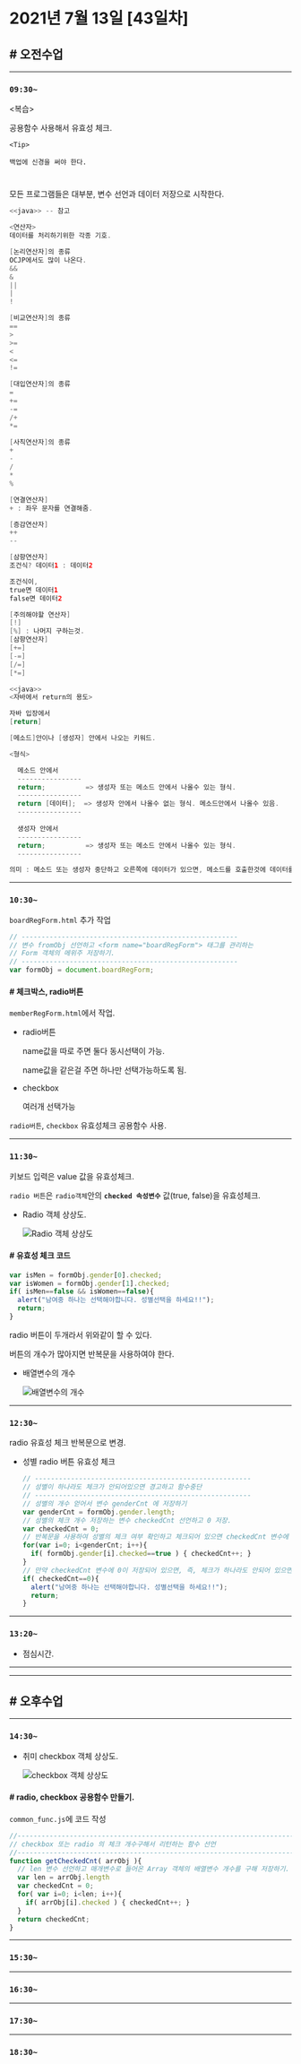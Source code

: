# 2021년 7월 13일 [43일차]

## # 오전수업
----
### `09:30~`

<복습>  

공용함수 사용해서 유효성 체크.    

```
<Tip>

백업에 신경을 써야 한다.
```

#

모든 프로그램들은 대부분, 변수 선언과 데이터 저장으로 시작한다.    

```java
<<java>> -- 참고

<연산자>
데이터를 처리하기위한 각종 기호.  

[논리연산자]의 종류  
OCJP에서도 많이 나온다.  
&& 
&
||
|
!

[비교연산자]의 종류
==
>
>=
<
<=
!=

[대입연산자]의 종류
=
+=
-=
/+
*=

[사칙연산자]의 종류
+
-
/
*
%

[연결연산자]
+ : 좌우 문자를 연결해줌.  

[증감연산자]
++
--

[삼항연산자]
조건식? 데이터1 : 데이터2

조건식이,
true면 데이터1
false면 데이터2

[주의해야할 연산자]
[!]
[%] : 나머지 구하는것.
[삼항연산자]
[+=]
[-=]
[/=]
[*=]
```

```java
<<java>>
<자바에서 return의 용도> 

자바 입장에서 
[return]

[메소드]안이나 [생성자] 안에서 나오는 키워드.

<형식>

  메소드 안에서  
  ----------------
  return;          => 생성자 또는 메소드 안에서 나올수 있는 형식.
  ----------------
  return [데이터];  => 생성자 안에서 나올수 없는 형식. 메소드안에서 나올수 있음.
  ----------------
  
  생성자 안에서
  ----------------
  return;          => 생성자 또는 메소드 안에서 나올수 있는 형식.
  ----------------

의미 : 메소드 또는 생성자 중단하고 오른쪽에 데이터가 있으면, 메소드를 호출한것에 데이터를 넘겨준다.
```

----
### `10:30~`

`boardRegForm.html` 추가 작업

```javascript
// ------------------------------------------------------
// 변수 fromObj 선언하고 <form name="boardRegForm"> 태그를 관리하는
// Form 객체의 메위주 저장하기.
// ------------------------------------------------------
var formObj = document.boardRegForm;
```

#### # 체크박스, radio버튼    

`memberRegForm.html`에서 작업.   

- radio버튼

  name값을 따로 주면 둘다 동시선택이 가능.    

  name값을 같은걸 주면 하나만 선택가능하도록 됨.  

- checkbox

  여러개 선택가능  

`radio버튼`, `checkbox` 유효성체크 공용함수 사용.  

----
### `11:30~`

키보드 입력은 value 값을 유효성체크.  

`radio 버튼`은 `radio객체`안의 **`checked 속성변수`** 값(true, false)을 유효성체크.

- Radio 객체 상상도.

  ![Radio 객체 상상도](https://github.com/SungWoo0315/study-repository/blob/main/image-save/20210713%201153_DOM_Radio%EA%B0%9D%EC%B2%B4_.jpg)    


#### # 유효성 체크 코드  

```javascript
var isMen = formObj.gender[0].checked;
var isWomen = formObj.gender[1].checked;
if( isMen==false && isWomen==false){
  alert("남여중 하나는 선택해야합니다. 성별선택을 하세요!!");
  return;
}
```

radio 버튼이 두개라서 위와같이 할 수 있다.  

버튼의 개수가 많아지면 반복문을 사용하여야 한다.  

- 배열변수의 개수

  ![배열변수의 개수](https://github.com/SungWoo0315/study-repository/blob/main/image-save/20210713%201236_DOM_Radio%EA%B0%9D%EC%B2%B4_length_.jpg)    

----
### `12:30~`

radio 유효성 체크 반복문으로 변경.  

- 성별 radio 버튼 유효성 체크  

  ```javascript
  // ------------------------------------------------------
  // 성별이 하나라도 체크가 안되어있으면 경고하고 함수중단
  // ------------------------------------------------------
  // 성별의 개수 얻어서 변수 genderCnt 에 저장하기
  var genderCnt = formObj.gender.length;
  // 성별의 체크 개수 저장하는 변수 checkedCnt 선언하고 0 저장.
  var checkedCnt = 0;
  // 반복문을 사용하여 성별의 체크 여부 확인하고 체크되어 있으면 checkedCnt 변수에 1업데이트 하기
  for(var i=0; i<genderCnt; i++){
    if( formObj.gender[i].checked==true ) { checkedCnt++; }
  }
  // 만약 checkedCnt 변수에 0이 저장되어 있으면, 즉, 체크가 하나라도 안되어 있으면 경고하고 함수중단.
  if( checkedCnt==0){
    alert("남여중 하나는 선택해야합니다. 성별선택을 하세요!!");
    return;
  }
  ```

----
### `13:20~`

  - 점심시간.

---
---

## # 오후수업

---
### `14:30~`

- 취미 checkbox 객체 상상도.

  ![checkbox 객체 상상도](https://github.com/SungWoo0315/study-repository/blob/main/image-save/20210713%201454_checkbox%20%EA%B0%9D%EC%B2%B4%20%EC%83%9D%EC%83%81%EB%8F%84_.png)      


#### # radio, checkbox 공용함수 만들기.  

`common_func.js`에 코드 작성

```javascript
//------------------------------------------------------------------------
// checkbox 또는 radio 의 체크 개수구해서 리턴하는 함수 선언
//------------------------------------------------------------------------
function getCheckedCnt( arrObj ){
  // len 변수 선언하고 매개변수로 들어온 Array 객체의 배열변수 개수를 구해 저장하기.
  var len = arrObj.length
  var checkedCnt = 0;
  for( var i=0; i<len; i++){
    if( arrObj[i].checked ) { checkedCnt++; }
  }
  return checkedCnt;
}
```















---
### `15:30~`









----
### `16:30~`








----
### `17:30~`








----
### `18:30~`
